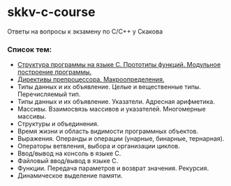 # skkv-c-course
Ответы на вопросы к экзамену по С/С++ у Скакова

### Список тем:
- [Структура программы на языке C. Прототипы функций. Модульное построение программы.](program_structure.md)
- [Директивы препроцессора. Макроопределения.](preprocessor.md)
- Типы данных и их объявление. Целые и вещественные типы. Перечисляемый тип.
- Типы данных и их объявление. Указатели. Адресная арифметика.
- Массивы. Взаимосвязь массивов и указателей. Многомерные массивы.
- Структуры и объединения.
- Время жизни и область видимости программных объектов.
- Выражения. Операнды и операции (унарные, бинарные, тернарная).
- Операторы ветвления, выбора и организации циклов.
- Ввод/вывод на консоль в языке C.
- Файловый ввод/вывод в языке C.
- Функции. Передача параметров и возврат значения. Рекурсия. 
- Динамическое выделение памяти.